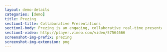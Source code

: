 ```yaml
---
layout: demo-details
categories: [demo]
title: Prezing
section1-title: Collaborative Presentations
section1-body: Prezing is an engaging, collaborative real-time presentation tool. Inspired by Prezi, Prezing allows you to lay out your slides in different ways, and it navigates between your slides using smooth animation. Attendees invited to Prezing see the same experience the presenter is showing, in real-time = the slides are transitioning from one to the other, the presenter’s mouse cursor is shown, the presenter can even annotate the slides by drawing on them. Presenters can transfer the presenter role to any other attendee, can take back the presenter role, as well as allow attendees to navigate freely between the slides. Presenters can use their smartphones as a remote control, too.
section1-video: http://player.vimeo.com/video/57564666
screenshot-img-prefix: prezing
screenshot-img-extension: png
---
```

